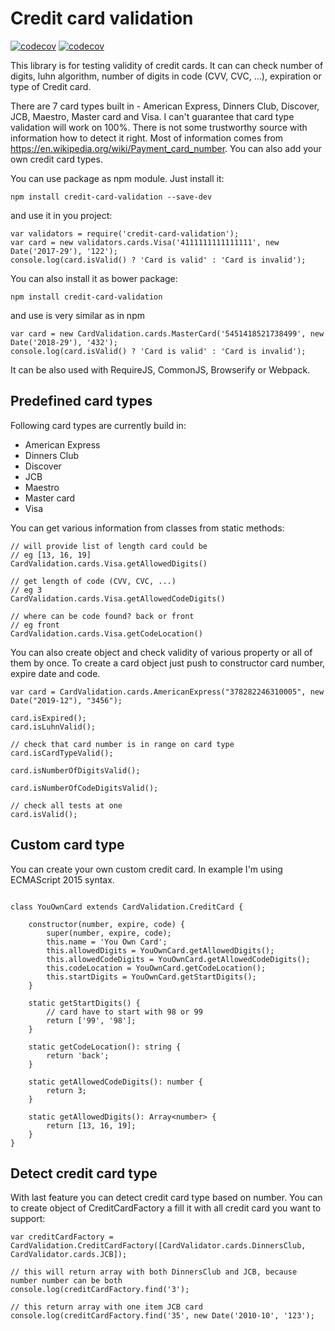 Credit card validation
============

[![codecov](https://codecov.io/gh/fabulator/credit-card-validation/branch/master/graph/badge.svg)](https://codecov.io/gh/fabulator/credit-card-validation) [![codecov](https://travis-ci.org/fabulator/credit-card-validation.svg?branch=master)](https://travis-ci.org/fabulator/credit-card-validation)

This library is for testing validity of credit cards. It can can check number of digits, luhn algorithm, number of digits in code (CVV, CVC, ...), expiration or type of Credit card.

There are 7 card types built in - American Express, Dinners Club, Discover, JCB, Maestro, Master card and Visa. I can't guarantee that card type validation will work on 100%. There is not some trustworthy source with information how to detect it right. Most of information comes from https://en.wikipedia.org/wiki/Payment_card_number. You can also add your own credit card types.

You can use package as npm module. Just install it:

```
npm install credit-card-validation --save-dev
```

and use it in you project:

```
var validators = require('credit-card-validation');
var card = new validators.cards.Visa('4111111111111111', new Date('2017-29'), '122');
console.log(card.isValid() ? 'Card is valid' : 'Card is invalid');
```

You can also install it as bower package:
```
npm install credit-card-validation
```

and use is very similar as in npm
```
var card = new CardValidation.cards.MasterCard('5451418521738499', new Date('2018-29'), '432');
console.log(card.isValid() ? 'Card is valid' : 'Card is invalid');
```

It can be also used with RequireJS, CommonJS, Browserify or Webpack.

## Predefined card types

Following card types are currently build in:
- American Express
- Dinners Club
- Discover
- JCB
- Maestro
- Master card
- Visa

You can get various information from classes from static methods:

```
// will provide list of length card could be
// eg [13, 16, 19]
CardValidation.cards.Visa.getAllowedDigits()

// get length of code (CVV, CVC, ...)
// eg 3
CardValidation.cards.Visa.getAllowedCodeDigits()

// where can be code found? back or front
// eg front
CardValidation.cards.Visa.getCodeLocation()
```

You can also create object and check validity of various property or all of them by once. To create a card object just push to constructor card number, expire date and code.
```
var card = CardValidation.cards.AmericanExpress("378282246310005", new Date("2019-12"), "3456");

card.isExpired();
card.isLuhnValid();

// check that card number is in range on card type
card.isCardTypeValid();

card.isNumberOfDigitsValid();

card.isNumberOfCodeDigitsValid();

// check all tests at one
card.isValid();
```

## Custom card type
You can create your own custom credit card. In example I'm using ECMAScript 2015 syntax.

```

class YouOwnCard extends CardValidation.CreditCard {

    constructor(number, expire, code) {
        super(number, expire, code);
        this.name = 'You Own Card';
        this.allowedDigits = YouOwnCard.getAllowedDigits();
        this.allowedCodeDigits = YouOwnCard.getAllowedCodeDigits();
        this.codeLocation = YouOwnCard.getCodeLocation();
        this.startDigits = YouOwnCard.getStartDigits();
    }

    static getStartDigits() {
        // card have to start with 98 or 99
        return ['99', '98'];
    }

    static getCodeLocation(): string {
        return 'back';
    }

    static getAllowedCodeDigits(): number {
        return 3;
    }

    static getAllowedDigits(): Array<number> {
        return [13, 16, 19];
    }
}

```

## Detect credit card type

With last feature you can detect credit card type based on number. You can to create object of CreditCardFactory a fill it with all credit card you want to support:

```
var creditCardFactory = CardValidation.CreditCardFactory([CardValidator.cards.DinnersClub, CardValidator.cards.JCB]);

// this will return array with both DinnersClub and JCB, because number number can be both
console.log(creditCardFactory.find('3');

// this return array with one item JCB card
console.log(creditCardFactory.find('35', new Date('2010-10', '123');

```
